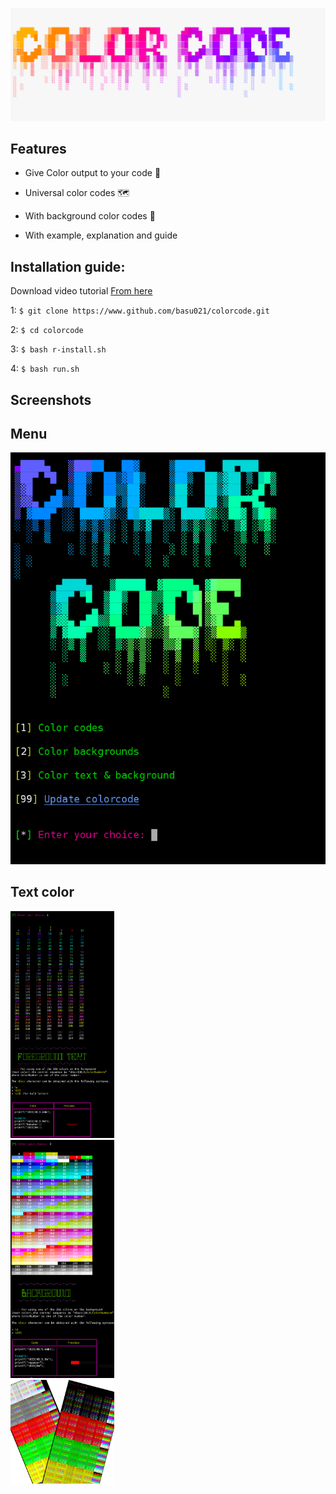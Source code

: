 <p>
<img src="https://github.com/basu021/colorcode/blob/master/logo/main.png"><br>

</p>

## Features


- Give Color output to your code 🎨



- Universal color codes 🗺️
- With background color codes 🤗
- With example, explanation and guide

## Installation guide: 
   Download video tutorial [From here]()

1: `$ git clone https://www.github.com/basu021/colorcode.git    `
 
2: `$ cd colorcode `

3: `$ bash r-install.sh`

4: `$ bash run.sh`


## Screenshots

## Menu


<p align="center">
<img src="https://github.com/sanjeevnayak30/logo/blob/master/cc4.png">



</p>

## Text color


<p>





<div class="row">
  <div class="column">
    <img src="https://github.com/sanjeevnayak30/logo/blob/master/cc2.png" style="width:33%">
  </div>
  <div class="column">
    <img src="https://github.com/sanjeevnayak30/logo/blob/master/cc3.png" style="width:33%">
  </div>
  <div class="column">
    <img src="https://github.com/sanjeevnayak30/logo/blob/master/cc1.png" style="width:33%">
  </div>
</div>







</p>
